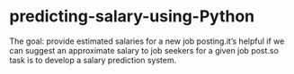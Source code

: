 # predicting-salary-using-Python
The goal: provide estimated salaries for a new job posting.it’s helpful if we can suggest an approximate salary to job seekers
for a given job post.so task is to develop a salary prediction system.

